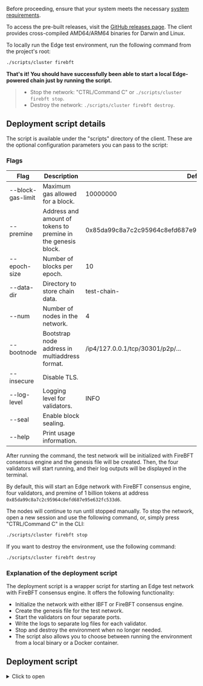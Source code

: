 Before proceeding, ensure that your system meets the necessary [system requirements](operate/system.md).

To access the pre-built releases, visit the [GitHub releases page](https://github.com/0xfirechain/firechain/releases). The client provides cross-compiled AMD64/ARM64 binaries for Darwin and Linux.

To locally run the Edge test environment, run the following command from the project's root:

  ```bash
  ./scripts/cluster firebft
  ```

**That's it! You should have successfully been able to start a local Edge-powered chain just by running the script.**

> - Stop the network: "CTRL/Command C" or `./scripts/cluster firebft stop`.
> - Destroy the network: `./scripts/cluster firebft destroy`.


## Deployment script details

The script is available under the "scripts" directory of the client.
These are the optional configuration parameters you can pass to the script:

### Flags

| Flag | Description | Default Value |
|------|-------------|---------------|
| --block-gas-limit | Maximum gas allowed for a block. | 10000000 |
| --premine | Address and amount of tokens to premine in the genesis block. | 0x85da99c8a7c2c95964c8efd687e95e632fc533d6:1000000000000000000000 |
| --epoch-size | Number of blocks per epoch. | 10 |
| --data-dir | Directory to store chain data. | test-chain- |
| --num | Number of nodes in the network. | 4 |
| --bootnode | Bootstrap node address in multiaddress format. | /ip4/127.0.0.1/tcp/30301/p2p/... |
| --insecure | Disable TLS. | |
| --log-level | Logging level for validators. | INFO |
| --seal | Enable block sealing. | |
| --help | Print usage information. | |

After running the command, the test network will be initialized with FireBFT consensus engine and the genesis file will be created. Then, the four validators will start running, and their log outputs will be displayed in the terminal.

By default, this will start an Edge network with FireBFT consensus engine, four validators, and premine of 1 billion tokens at address `0x85da99c8a7c2c95964c8efd687e95e632fc533d6`.

The nodes will continue to run until stopped manually. To stop the network, open a new session and use the following command, or, simply press "CTRL/Command C" in the CLI:

  ```bash
  ./scripts/cluster firebft stop
  ```

If you want to destroy the environment, use the following command:

  ```bash
  ./scripts/cluster firebft destroy
  ```

### Explanation of the deployment script

The deployment script is a wrapper script for starting an Edge test network with FireBFT consensus engine. 
It offers the following functionality:

- Initialize the network with either IBFT or FireBFT consensus engine.
- Create the genesis file for the test network.
- Start the validators on four separate ports.
- Write the logs to separate log files for each validator.
- Stop and destroy the environment when no longer needed.
- The script also allows you to choose between running the environment from a local binary or a Docker container.

## Deployment script

<details>
<summary>Click to open</summary>

```sh
#!/usr/bin/env bash

dp_error_flag=0

# Check if jq is installed
if [[ "$1" == "firebft" ]] && ! command -v jq >/dev/null 2>&1; then
  echo "jq is not installed."
  echo "Manual installation instructions: Visit https://jqlang.github.io/jq/ for more information."
  dp_error_flag=1
fi

# Check if curl is installed
if [[ "$1" == "firebft" ]] && ! command -v curl >/dev/null 2>&1; then
  echo "curl is not installed."
  echo "Manual installation instructions: Visit https://everything.curl.dev/get/ for more information."
  dp_error_flag=1
fi

# Check if docker-compose is installed
if [[ "$2" == "--docker" ]] && ! command -v docker-compose >/dev/null 2>&1; then
  echo "docker-compose is not installed."
  echo "Manual installation instructions: Visit https://docs.docker.com/compose/install/ for more information."
  dp_error_flag=1
fi

# Stop script if any of the dependencies have failed
if [[ "$dp_error_flag" -eq 1 ]]; then
  echo "Missing dependencies. Please install them and run the script again."
  exit 1
fi

function showhelp(){
  echo "Usage: cluster {consensus} [{command}] [{flags}]"
  echo "Consensus:"
  echo "  ibft            Start Supernets test environment locally with ibft consensus"
  echo "  firebft         Start Supernets test environment locally with firebft consensus"
  echo "Commands:"
  echo "  stop            Stop the running environment"
  echo "  destroy         Destroy the running environment"
  echo "  write-logs      Writes STDOUT and STDERR output to log file. Not applicable when using --docker flag."
  echo "Flags:"
  echo "  --docker        Run using Docker (requires docker-compose)."
  echo "  --help          Display this help information"
  echo "Examples:"
  echo "  cluster firebft -- Run the script with the firebft consensus"
  echo "  cluster firebft --docker -- Run the script with the firebft consensus using docker"
  echo "  cluster firebft stop -- Stop the running environment"
}

function initIbftConsensus() {
  echo "Running with ibft consensus"
  ./firechain secrets init --insecure --data-dir test-chain- --num 4

  node1_id=$(./firechain secrets output --data-dir test-chain-1 | grep Node | head -n 1 | awk -F ' ' '{print $4}')
  node2_id=$(./firechain secrets output --data-dir test-chain-2 | grep Node | head -n 1 | awk -F ' ' '{print $4}')

  genesis_params="--consensus ibft --ibft-validators-prefix-path test-chain- \
    --bootnode /ip4/127.0.0.1/tcp/30301/p2p/$node1_id \
    --bootnode /ip4/127.0.0.1/tcp/30302/p2p/$node2_id"
}

function initFirebftConsensus() {
  echo "Running with firebft consensus"
  genesis_params="--consensus firebft"

  address1=$(./firechain firebft-secrets --insecure --data-dir test-chain-1 | grep Public | head -n 1 | awk -F ' ' '{print $5}')
  address2=$(./firechain firebft-secrets --insecure --data-dir test-chain-2 | grep Public | head -n 1 | awk -F ' ' '{print $5}')
  address3=$(./firechain firebft-secrets --insecure --data-dir test-chain-3 | grep Public | head -n 1 | awk -F ' ' '{print $5}')
  address4=$(./firechain firebft-secrets --insecure --data-dir test-chain-4 | grep Public | head -n 1 | awk -F ' ' '{print $5}')
}

function createGenesis() {
  ./firechain genesis $genesis_params \
    --block-gas-limit 10000000 \
    --premine 0x85da99c8a7c2c95964c8efd687e95e632fc533d6:1000000000000000000000 \
    --premine 0x0000000000000000000000000000000000000000 \
    --epoch-size 10 \
    --reward-wallet 0xDEADBEEF:1000000 \
    --native-token-config "Firechain:FIRE:18:true:$address1" \
    --burn-contract 0:0x0000000000000000000000000000000000000000 \
    --proxy-contracts-admin 0x5aaeb6053f3e94c9b9a09f33669435e7ef1beaed
}

function initRootchain() {
  echo "Initializing rootchain"

  if [ "$1" == "write-logs" ]; then
    echo "Writing rootchain server logs to the file..."
    ./firechain rootchain server 2>&1 | tee ./rootchain-server.log &
  else
    ./firechain rootchain server >/dev/null &
  fi

  set +e
  while true; do
    if curl -sSf -o /dev/null http://127.0.0.1:8545; then
      break
    fi
    sleep 1
  done
  set -e

  proxyContractsAdmin=0x5aaeb6053f3e94c9b9a09f33669435e7ef1beaed

  ./firechain firebft stake-manager-deploy \
    --jsonrpc http://127.0.0.1:8545 \
    --proxy-contracts-admin ${proxyContractsAdmin} \
    --test

  stakeManagerAddr=$(cat genesis.json | jq -r '.params.engine.firebft.bridge.stakeManagerAddr')
  stakeToken=$(cat genesis.json | jq -r '.params.engine.firebft.bridge.stakeTokenAddr')

  ./firechain rootchain deploy \
    --stake-manager ${stakeManagerAddr} \
    --stake-token ${stakeToken} \
    --proxy-contracts-admin ${proxyContractsAdmin} \
    --test

  customSupernetManagerAddr=$(cat genesis.json | jq -r '.params.engine.firebft.bridge.customSupernetManagerAddr')
  supernetID=$(cat genesis.json | jq -r '.params.engine.firebft.supernetID')

  ./firechain rootchain fund \
    --stake-token ${stakeToken} \
    --mint \
    --addresses ${address1},${address2},${address3},${address4} \
    --amounts 1000000000000000000000000,1000000000000000000000000,1000000000000000000000000,1000000000000000000000000

  ./firechain firebft whitelist-validators \
    --addresses ${address1},${address2},${address3},${address4} \
    --supernet-manager ${customSupernetManagerAddr} \
    --private-key aa75e9a7d427efc732f8e4f1a5b7646adcc61fd5bae40f80d13c8419c9f43d6d \
    --jsonrpc http://127.0.0.1:8545

  counter=1
  while [ $counter -le 4 ]; do
    echo "Registering validator: ${counter}"

    ./firechain firebft register-validator \
      --supernet-manager ${customSupernetManagerAddr} \
      --data-dir test-chain-${counter} \
      --jsonrpc http://127.0.0.1:8545

    ./firechain firebft stake \
      --data-dir test-chain-${counter} \
      --amount 1000000000000000000000000 \
      --supernet-id ${supernetID} \
      --stake-manager ${stakeManagerAddr} \
      --stake-token ${stakeToken} \
      --jsonrpc http://127.0.0.1:8545

    ((counter++))
  done

  ./firechain firebft supernet \
    --private-key aa75e9a7d427efc732f8e4f1a5b7646adcc61fd5bae40f80d13c8419c9f43d6d \
    --supernet-manager ${customSupernetManagerAddr} \
    --stake-manager ${stakeManagerAddr} \
    --finalize-genesis-set \
    --enable-staking \
    --jsonrpc http://127.0.0.1:8545
}

function startServerFromBinary() {
  if [ "$1" == "write-logs" ]; then
    echo "Writing validators logs to the files..."
    ./firechain server --data-dir ./test-chain-1 --chain genesis.json \
      --grpc-address :10000 --libp2p :30301 --jsonrpc :10002 --relayer \
      --num-block-confirmations 2 --seal --log-level DEBUG 2>&1 | tee ./validator-1.log &
    ./firechain server --data-dir ./test-chain-2 --chain genesis.json \
      --grpc-address :20000 --libp2p :30302 --jsonrpc :20002 \
      --num-block-confirmations 2 --seal --log-level DEBUG 2>&1 | tee ./validator-2.log &
    ./firechain server --data-dir ./test-chain-3 --chain genesis.json \
      --grpc-address :30000 --libp2p :30303 --jsonrpc :30002 \
      --num-block-confirmations 2 --seal --log-level DEBUG 2>&1 | tee ./validator-3.log &
    ./firechain server --data-dir ./test-chain-4 --chain genesis.json \
      --grpc-address :40000 --libp2p :30304 --jsonrpc :40002 \
      --num-block-confirmations 2 --seal --log-level DEBUG 2>&1 | tee ./validator-4.log &
    wait
  else
    ./firechain server --data-dir ./test-chain-1 --chain genesis.json \
      --grpc-address :10000 --libp2p :30301 --jsonrpc :10002 --relayer \
      --num-block-confirmations 2 --seal --log-level DEBUG &
    ./firechain server --data-dir ./test-chain-2 --chain genesis.json \
      --grpc-address :20000 --libp2p :30302 --jsonrpc :20002 \
      --num-block-confirmations 2 --seal --log-level DEBUG &
    ./firechain server --data-dir ./test-chain-3 --chain genesis.json \
      --grpc-address :30000 --libp2p :30303 --jsonrpc :30002 \
      --num-block-confirmations 2 --seal --log-level DEBUG &
    ./firechain server --data-dir ./test-chain-4 --chain genesis.json \
      --grpc-address :40000 --libp2p :30304 --jsonrpc :40002 \
      --num-block-confirmations 2 --seal --log-level DEBUG &
    wait
  fi
}

function startServerFromDockerCompose() {
  if [ "$1" != "firebft" ]; then
    export EDGE_CONSENSUS="$1"
  fi

  docker-compose -f ./docker/local/docker-compose.yml up -d --build
}

function destroyDockerEnvironment() {
  docker-compose -f ./docker/local/docker-compose.yml down -v
}

function stopDockerEnvironment() {
  docker-compose -f ./docker/local/docker-compose.yml stop
}

set -e

# Show help if help flag is entered or no arguments are provided
if [[ "$1" == "--help" ]] || [[ $# -eq 0 ]]; then
  showhelp
  exit 0
fi

# Reset test-dirs
rm -rf test-chain-*
rm -f genesis.json

# Build binary
go build -o firechain .

# If --docker flag is set run docker environment otherwise run from binary
case "$2" in
"--docker")
  # cluster {consensus} --docker destroy
  if [ "$3" == "destroy" ]; then
    destroyDockerEnvironment
    echo "Docker $1 environment destroyed!"
    exit 0
  # cluster {consensus} --docker stop
  elif [ "$3" == "stop" ]; then
    stopDockerEnvironment
    echo "Docker $1 environment stopped!"
    exit 0
  fi

  # cluster {consensus} --docker
  echo "Running $1 docker environment..."
  startServerFromDockerCompose $1
  echo "Docker $1 environment deployed."
  exit 0
  ;;
# cluster {consensus}
*)
  echo "Running $1 environment from local binary..."
  # Initialize ibft or firebft consensus
  if [ "$1" == "ibft" ]; then
    # Initialize ibft consensus
    initIbftConsensus
    # Create genesis file and start the server from binary
    createGenesis
    startServerFromBinary $2
    exit 0
  elif [ "$1" == "firebft" ]; then
    # Initialize firebft consensus
    initFirebftConsensus
    # Create genesis file and start the server from binary
    createGenesis
    initRootchain $2
    startServerFromBinary $2
    exit 0
  else
    echo "Unsupported consensus mode. Supported modes are: ibft and firebft."
    showhelp
    exit 1
  fi
  ;;
esac
```

</details>
<br />
